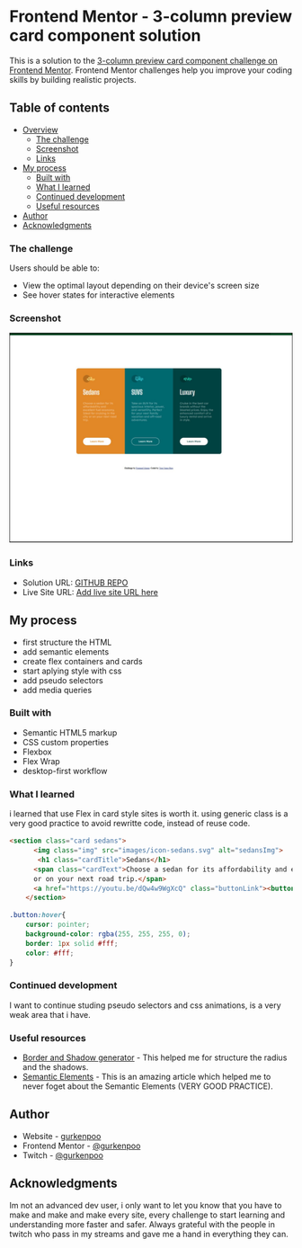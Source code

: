 # Frontend Mentor - 3-column preview card component solution

This is a solution to the [3-column preview card component challenge on Frontend Mentor](https://www.frontendmentor.io/challenges/3column-preview-card-component-pH92eAR2-). Frontend Mentor challenges help you improve your coding skills by building realistic projects. 

## Table of contents

- [Overview](#overview)
  - [The challenge](#the-challenge)
  - [Screenshot](#screenshot)
  - [Links](#links)
- [My process](#my-process)
  - [Built with](#built-with)
  - [What I learned](#what-i-learned)
  - [Continued development](#continued-development)
  - [Useful resources](#useful-resources)
- [Author](#author)
- [Acknowledgments](#acknowledgments)


### The challenge

Users should be able to:

- View the optimal layout depending on their device's screen size
- See hover states for interactive elements

### Screenshot

![finish screenshot](./root/images/02ready.jpg)

### Links

- Solution URL: [GITHUB REPO](https://github.com/gurkenpoo/cardsStyle02)
- Live Site URL: [Add live site URL here](https://your-live-site-url.com)

## My process
- first structure the HTML
- add semantic elements
- create flex containers and cards
- start aplying style with css
- add pseudo selectors 
- add media queries
### Built with

- Semantic HTML5 markup
- CSS custom properties
- Flexbox 
- Flex Wrap
- desktop-first workflow

### What I learned

i learned that use Flex in card style sites is worth it. using generic class is a very good practice to avoid rewritte code, instead of reuse code.


```html
<section class="card sedans"> 
      <img class="img" src="images/icon-sedans.svg" alt="sedansImg">
       <h1 class="cardTitle">Sedans</h1>
      <span class="cardText">Choose a sedan for its affordability and excellent fuel economy. Ideal for cruising in the city 
      or on your next road trip.</span>
      <a href="https://youtu.be/dQw4w9WgXcQ" class="buttonLink"><button class="button buttonSedans">Learn More</button></a>
    </section>
```
```css
.button:hover{
    cursor: pointer;
    background-color: rgba(255, 255, 255, 0);
    border: 1px solid #fff;
    color: #fff;
}
```

### Continued development

I want to continue studing pseudo selectors and css animations, is a very weak area that i have.

### Useful resources

- [Border and Shadow generator](https://neumorphism.io/#e0e0e0) - This helped me for structure the radius and the shadows.
- [Semantic Elements](https://www.w3schools.com/html/html5_semantic_elements.asp) - This is an amazing article which helped me to never foget about the Semantic Elements (VERY GOOD PRACTICE).

## Author

- Website - [gurkenpoo](https://github.com/gurkenpoo)
- Frontend Mentor - [@gurkenpoo](https://www.frontendmentor.io/profile/gurkenpoo)
- Twitch - [@gurkenpoo](https://www.twitch.tv/gurkenpoo)


## Acknowledgments

Im not an advanced dev user, i only want to let you know that you have to make and make and make every site, every challenge to start learning and understanding more faster and safer. Always grateful with the people in twitch who pass in my streams and gave me a hand in everything they can.
